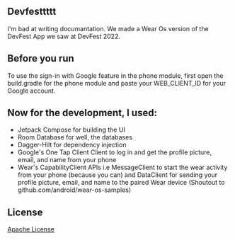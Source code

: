 ## Devfesttttt
 I'm bad at writing documantation.
 We made a Wear Os version of the DevFest App we saw at DevFest 2022.
 
 ##  Before you run
 To use the sign-in with Google feature in the phone module, first open the build.gradle for the phone module and paste your WEB_CLIENT_ID for your Google account.
 
 ##  Now for the development, I used:
 * Jetpack Compose for building the UI
 * Room Database for well, the databases
 * Dagger-Hilt for dependency injection
 * Google's One Tap Client Client to log in and get the profile picture, email, and name from your phone
 * Wear's CapabilityClient APIs i.e MessageClient to start the wear activity from your phone (because you can) and DataClient for sending your profile picture, email, and name to the paired Wear device (Shoutout to github.com/android/wear-os-samples)

##  License
[Apache License](LICENSE)
